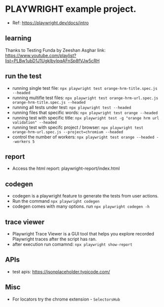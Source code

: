 # PLAYWRIGHT example project. 
- Ref: https://playwright.dev/docs/intro

## learning
Thanks to Testing Funda by Zeeshan Asghar
link: https://www.youtube.com/playlist?list=PLBw1ubD1J1UgkIbyIpqAFnSp8fVJw5cRH

## run the test
- running single test file: `npx playwright test orange-hrm-title.spec.js --headed`
- running multifle test files: `npx playwright test orange-hrm-url.spec.js orange-hrm-title.spec.js --headed`
- running all tests under test: `npx playwright test --headed`
- running files that specific words: `npx playwright test orange --headed`
- running test with specific title: `npx playwright test -g "orange hrm url validation" --headed`
- running test with specifc project / browser: `npx playwright test orange-hrm-url.spec.js --project=chromium --headed`
- control the number of workers: `npx playwright test orange --headed --workers 5`

## report
- Access the html report: playwright-report/index.html

## codegen
- codegen is a playwright feature to generate the tests from user actions. 
- Run the command `npx playwright codegen`
- codegen comes with many options. run `npx playwright codegen -h`

## trace viewer
- Playwright Trace Viewer is a GUI tool that helps you explore recorded Playwright traces after the script has ran.
- after execution run comamnd: `npx playwright show-report`

## APIs
- test apis: https://jsonplaceholder.typicode.com/

## Misc
- For locators try the chrome extension - `SelectorsHub`
